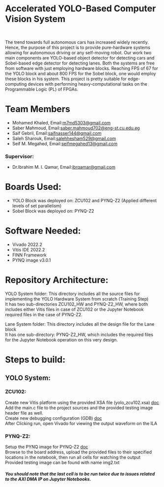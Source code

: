<h1>Accelerated YOLO-Based Computer Vision System</h1>
<br>
<p>The trend towards full autonomous cars has increased widely recently. Hence, the purpose of this project is to provide pure-hardware systems allowing for
autonomous driving or any self-moving robot. Our work two main components are YOLO-based object detector for detecting cars and Sobel-based edge detector for detecting lanes.
Both the systems are free from software with just employing hardware blocks. Reaching FPS of 67 for the YOLO block and about 800 FPS for the Sobel block, one would employ
these blocks in his system. This project is pretty suitable for edge-computing devices with performing heavy-computational tasks on the Programmable Logic (PL)
of FPGAs.</p>
<h1>Team Members</h1>
<ul>
  <li>Mohamed Khaled, Email:<a href="mailto:m7md5303@gmail.com">m7md5303@gmail.com</a></li>
  <li>Saber Mahmoud, Email:<a href="mailto:saber.mahmoud702@eng-st.cu.edu.eg">saber.mahmoud702@eng-st.cu.edu.eg</a></li>
  <li>Saif Gebril, Email:<a href="mailto:saifnasser144@gmail.com">saifnasser144@gmail.com </a></li>
  <li>Saleh Sharouk, Email:<a href="mailto:salehhesham529@gmail.com">salehhesham529@gmail.com</a></li>
  <li>Seif M. Megahed, Email:<a href="mailto:seifmegahed13@gmail.com">seifmegahed13@gmail.com</a></li>
</ul>
<h3>Supervisor:</h3>
<ul>
  <li>Dr.Ibrahim M. I. Qamar, Email:<a href="ibrqamar@gmail.com">ibrqamar@gmail.com</a></li>
</ul>
<h1>Boards Used:</h1>
<ul>
  <li>YOLO Block was deployed on: ZCU102 and PYNQ-Z2 (Applied different levels of set parallelism)</li>
  <li>Sobel Block was deployed on: PYNQ-Z2</li>
</ul>
<h1>Software Needed:</h1>
<ul>
  <li>Vivado 2022.2</li>
  <li>Vitis IDE 2022.2</li>
  <li>FINN Framework</li>
  <li>PYNQ image v3.0.1</li>
</ul>
<h1>Repository Architecture:</h1>
<p>
  YOLO System folder: This directory includes all the source files for implementing the YOLO Hardware System from scratch (Training Step)
  <br>
  It has two sub-directories ZCU102_HW and PYNQ-Z2_HW, where both includes either Vitis files in case of ZCU102 or the Jupyter Notebook required files in the case of PYNQ-Z2.
</p>
<p>
  Lane System folder: This directory includes all the design file for the Lane block
  <br>
  It has one sub-directory: PYNQ-Z2_HW, which includes the required files for the Jupyter Notebook operation on this very design.
</p>
<h1>Steps to build:</h1>
<h2>YOLO System:</h2>
<h3>ZCU102:</h3>
<p>Create new Vitis platform using the provided XSA file (yolo_zcu102.xsa) <span><a href="https://docs.amd.com/r/en-US/ug1400-vitis-embedded/Creating-a-Platform-Component-from-XSA">doc</a></span> <br>
Add the main.c file to the project sources and the provided testing image header file as well.
<br>
Create new debugging configuration (GDB) <span><a href="https://xilinx.github.io/Embedded-Design-Tutorials/docs/2022.1/build/html/docs/Introduction/Zynq7000-EDT/3-debugging-vitis.html">doc</a></span>
<br>
After Clicking run, open Vivado for viewing the output waveform on the ILA</p>
<h3>PYNQ-Z2:</h3>
<p>Setup the PYNQ image for PYNQ-Z2 <span><a href="https://pynq.readthedocs.io/en/v2.3/getting_started/pynq_z2_setup.html">doc</a></span>
<br>
Browse to the board address, upload the provided files to their specified locations in the notebook, then run all cells for watching the output
<br>
Provided testing image can be found with name img2.txt</p>
<h5>You should note that the last cell is to be run twice due to issues related to the AXI DMA IP on Jupyter Notebooks.</h5>
